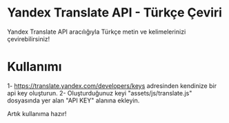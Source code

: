 # Yandex Translate API - Türkçe Çeviri

Yandex Translate API aracılığıyla Türkçe metin ve kelimelerinizi çevirebilirsiniz!

# Kullanımı

1- https://translate.yandex.com/developers/keys adresinden kendinize bir api key oluşturun.
2- Oluşturduğunuz keyi "assets/js/translate.js" dosyasında yer alan "API KEY" alanına ekleyin.

Artık kullanıma hazır!
